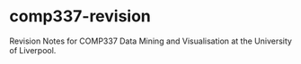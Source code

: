 # comp337-revision
Revision Notes for COMP337 Data Mining and Visualisation at the University of Liverpool. 

